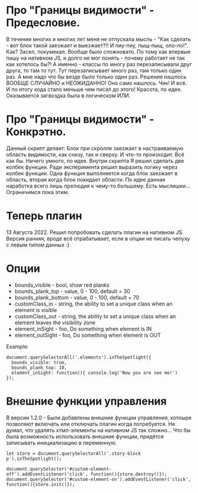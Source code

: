 # Про "Границы видимости" - Предесловие.
В течении многих и многих лет меня не отпускала мысль - "Как сделать - вот блок такой заезжает и выезжает?!! И пиу-пиу, пыщ-пыщ, оло-ло!". Как?
Засел, покумекал. Вообще было сложновато. По тому как впервые пишу на нативном JS, и долго не мог понять - почему работает не так как хотелось бы?! А именно - классы по многу раз перезаписывали друг друга, то там то тут. Тут перезаписывает много раз, там только один раз. А мне надо что бы везде было только один раз. Решение нашлось ВООБЩЕ СЛУЧАЙНО и НЕОЖИДАННО! Оно само нашлось. Чик! И всё. И по итогу кода стало меньше чем писал до этого! Красота, по идее. Оказывается загвоздка была в логическом ИЛИ.

# Про "Границы видимости" - Конкрэтно.
Данный скрипт делает:
Блок при скролле заезжает в настраиваемую область видимости, как снизу, так и сверху. И что-то произходит. Всё как бы. Ничего умного, по идее. Внутри скрипта Я решил сделать две колбек функции. Ради эксперимента решил выразить логику через колбек функции. Одна функция выполняется когда блок заезжает в область, вторая когда блок покидает области. По идее данная наработка всего лишь прелюдия к чему-то большему. Есть мыслишки... Ограничимся пока этим.

# Теперь плагин
13 Августа 2022. Решил попробовать сделать плагин на нативном JS. Версия ранняя, вроде всё отрабатывает, если в опции не писать чепуху с левым типом данных :)

# Опции
 * bounds_visible      - bool, show red planks
 * bounds_plank_top    - value, 0 - 100, default = 30
 * bounds_plank_bottom - value, 0 - 100, default = 70
 * customClass_in      - string, the ability to set a unique class when an element is visible
 * customClass_out     - string, the ability to set a unique class when an element leaves the visibility zone
 * element_inSight     - foo, Do something when element is IN
 * element_outSight    - foo, Do something when element is OUT 

Example:
```
document.querySelectorAll('.elements').inTheSpotlight({
  bounds_visible: true,
  bounds_plank_top: 10,
  element_inSight: function(){ console.log('Now you are see me!')
});
```
 # Внешние функции управления
 В версии 1.2.0 - Были добавлены внешние функции управления, котоыре позволяют включать или отключать плагин когда потребуется. Не думал, что удалять хтмл-элементы на нативном JS так сложно... Что бы была возможность использовать внешние функции, придётся записывать инициализацию в переменную.
 
 ```
 let store = document.querySelectorAll('.story-block p').inTheSpotlight();
 
 document.querySelector('#custom-element-off').addEventListener('click', function(){store.destroy()});
 document.querySelector('#custom-element-on').addEventListener('click', function(){store.init()});
 ```

